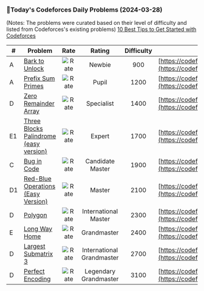 ### 🌟Today's Codeforces Daily Problems (2024-03-28)
(Notes: The problems were curated based on their level of difficulty and listed from Codeforces's existing problems)
[10 Best Tips to Get Started with Codeforces](https://github.com/ika9810/Codeforces-Daily-Problems/blob/main/10%20Best%20Tips%20to%20Get%20Started%20with%20Codeforces.md)

| # | Problem | Rate| Rating | Difficulty | Contest |
|---| ----- | :--------: | :----------: | :----------: | ---------- |
|A|[Bark to Unlock](https://codeforces.com/contest/868/problem/A)|![Rate](https://img.shields.io/badge/Newbie-900-lightgrey)|Newbie|900|[https://codeforces.com/contest/868](https://codeforces.com/contest/868)|
|A|[Prefix Sum Primes](https://codeforces.com/contest/1149/problem/A)|![Rate](https://img.shields.io/badge/Pupil-1200-brightgreen)|Pupil|1200|[https://codeforces.com/contest/1149](https://codeforces.com/contest/1149)|
|D|[Zero Remainder Array](https://codeforces.com/contest/1374/problem/D)|![Rate](https://img.shields.io/badge/Specialist-1400-9cf)|Specialist|1400|[https://codeforces.com/contest/1374](https://codeforces.com/contest/1374)|
|E1|[Three Blocks Palindrome (easy version)](https://codeforces.com/contest/1335/problem/E1)|![Rate](https://img.shields.io/badge/Expert-1700-blue)|Expert|1700|[https://codeforces.com/contest/1335](https://codeforces.com/contest/1335)|
|C|[Bug in Code](https://codeforces.com/contest/420/problem/C)|![Rate](https://img.shields.io/badge/Candidate%20Master-1900-blueviolet)|Candidate Master|1900|[https://codeforces.com/contest/420](https://codeforces.com/contest/420)|
|D1|[Red-Blue Operations (Easy Version)](https://codeforces.com/contest/1832/problem/D1)|![Rate](https://img.shields.io/badge/Master-2100-orange)|Master|2100|[https://codeforces.com/contest/1832](https://codeforces.com/contest/1832)|
|D|[Polygon](https://codeforces.com/contest/306/problem/D)|![Rate](https://img.shields.io/badge/International%20Master-2300-orange)|International Master|2300|[https://codeforces.com/contest/306](https://codeforces.com/contest/306)|
|E|[Long Way Home](https://codeforces.com/contest/1715/problem/E)|![Rate](https://img.shields.io/badge/Grandmaster-2400-red)|Grandmaster|2400|[https://codeforces.com/contest/1715](https://codeforces.com/contest/1715)|
|D|[Largest Submatrix 3](https://codeforces.com/contest/407/problem/D)|![Rate](https://img.shields.io/badge/International%20Grandmaster-2700-red)|International Grandmaster|2700|[https://codeforces.com/contest/407](https://codeforces.com/contest/407)|
|D|[Perfect Encoding](https://codeforces.com/contest/986/problem/D)|![Rate](https://img.shields.io/badge/Legendary%20Grandmaster-3100-red)|Legendary Grandmaster|3100|[https://codeforces.com/contest/986](https://codeforces.com/contest/986)|
